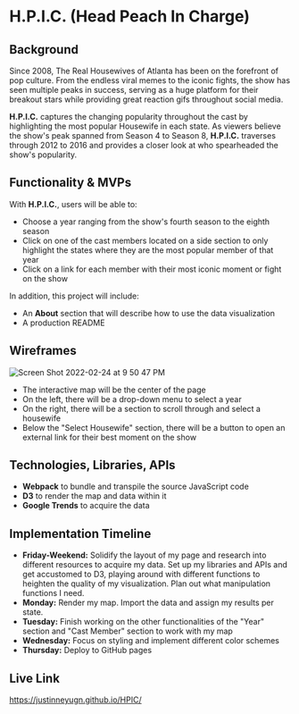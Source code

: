 # H.P.I.C. (Head Peach In Charge)


## Background

Since 2008, The Real Housewives of Atlanta has been on the forefront of pop culture. 
From the endless viral memes to the iconic fights, the show has seen multiple peaks in success, serving as a huge 
platform for their breakout stars while providing great reaction gifs throughout social media.

**H.P.I.C.** captures the changing popularity throughout the cast by highlighting the most popular Housewife in each state. 
As viewers believe the show's peak spanned from Season 4 to Season 8, **H.P.I.C.** traverses through 2012 to 2016 and provides
a closer look at who spearheaded the show's popularity.



## Functionality & MVPs

With **H.P.I.C.**, users will be able to:

* Choose a year ranging from the show's fourth season to the eighth season
* Click on one of the cast members located on a side section to only highlight the states where they are the most popular member of that year
* Click on a link for each member with their most iconic moment or fight on the show

In addition, this project will include:
* An **About** section that will describe how to use the data visualization
* A production README


## Wireframes

![Screen Shot 2022-02-24 at 9 50 47 PM](https://user-images.githubusercontent.com/96455487/155662083-d107385f-bea9-458f-836f-a372b136f27f.png)

* The interactive map will be the center of the page
* On the left, there will be a drop-down menu to select a year
* On the right, there will be a section to scroll through and select a housewife
* Below the "Select Housewife" section, there will be a button to open an external link for their best moment on the show


## Technologies, Libraries, APIs

* **Webpack** to bundle and transpile the source JavaScript code
* **D3** to render the map and data within it
* **Google Trends** to acquire the data


## Implementation Timeline

* **Friday-Weekend:** Solidify the layout of my page and research into different resources to acquire my data. Set up my libraries and APIs and get accustomed to D3, playing around with different functions to heighten the quality of my visualization. Plan out what manipulation functions I need.
* **Monday:** Render my map. Import the data and assign my results per state.
* **Tuesday:** Finish working on the other functionalities of the "Year" section and "Cast Member" section to work with my map
* **Wednesday:** Focus on styling and implement different color schemes
* **Thursday:** Deploy to GitHub pages

## Live Link
https://justinneyugn.github.io/HPIC/
